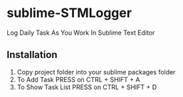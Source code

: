 sublime-STMLogger
================

Log Daily Task As You Work In Sublime Text Editor


Installation
------------

1. Copy project folder into your sublime packages folder
2. To Add Task PRESS on CTRL + SHIFT + A
3. To Show Task List PRESS on CTRL + SHIFT + D




